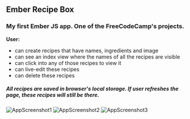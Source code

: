 ## Ember Recipe Box
### My first Ember JS app. One of the FreeCodeCamp's projects.
**User:**

* can create recipes that have names, ingredients and image
* can see an index view where the names of all the recipes are visible
* can click into any of those recipes to view it
* can live-edit these recipes
* can delete these recipes

##### All recipes are saved in browser's local storage. If user refreshes the page, these recipes will still be there. 
![AppScreenshot1](https://user-images.githubusercontent.com/20932829/32280231-73bdf5ec-bf1b-11e7-9104-fbc58c6ef525.png)
![AppScreenshot2](https://user-images.githubusercontent.com/20932829/32280324-c22ba86e-bf1b-11e7-8434-6b830c2b28c0.png)
![AppScreenshot3](https://user-images.githubusercontent.com/20932829/32280426-262e64c8-bf1c-11e7-90c6-4827e291b574.png)